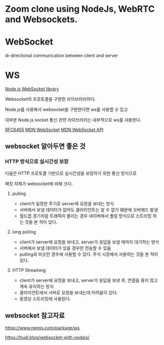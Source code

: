 # Zoom clone using NodeJs, WebRTC and Websockets.

# WebSocket

di-directional communication between client and server

# WS

[Node.js WebSocket library](https://www.npmjs.com/package/ws)

Websocket의 프로토콜을 구현한 라이브러리이다.

Node.js를 사용해서 websocket을 구현한다면 ws를 사용할 수 있고

대부분 Node.js socket 통신 관련 라이브러리는 내부적으로 ws를 사용한다.

[RFC6455](https://www.rfc-editor.org/rfc/rfc6455.html)
[MDN WebSocket](https://developer.mozilla.org/ko/docs/Web/API/WebSocket/WebSocket)
[MDN WebSocket API](https://developer.mozilla.org/ko/docs/Web/API/WebSocket)

## websocket 알아두면 좋은 것

### HTTP 방식으로 실시간성 보장

다음은 HTTP 프로토콜 기반으로 실시간성을 보장하기 위한 통신 방식으로

패킷 자체가 websocket에 비해 크다.

1. pulling

   - client가 일정한 주기로 server에 요청을 보내는 방식
   - 서버에서 보낼 데이터가 없어도 클라이언트는 알 수 없기 떄문에 오버헤드 발생
   - 월드컵 경기처럼 트래픽이 몰리는 경우 네이버에서 폴링 방식으로 스트리밍 하는 것을 본 적이 있다.

2. long polling

   - client가 server에 요청을 보내고, server가 응답을 보낼 때까지 대기하는 방식
   - 서버에서 보낼 데이터가 있을 경우만 전송할 수 있음
   - pulling과 비슷한 경우에 사용할 수 있다. 주식 시장에서 사용하는 것을 본 적이 있다.

3. HTTP Streaming
   - client가 server에 요청을 보내고, server가 응답을 보낸 후, 연결을 끊지 않고 계속 유지하는 방식
   - 클라이언트에서 서버로 요청을 보내는데 어려움이 있다.
   - 동영상 스트리밍에 사용된다.

## websocket 참고자료

https://www.npmjs.com/package/ws

https://hudi.blog/websocket-with-nodejs/
